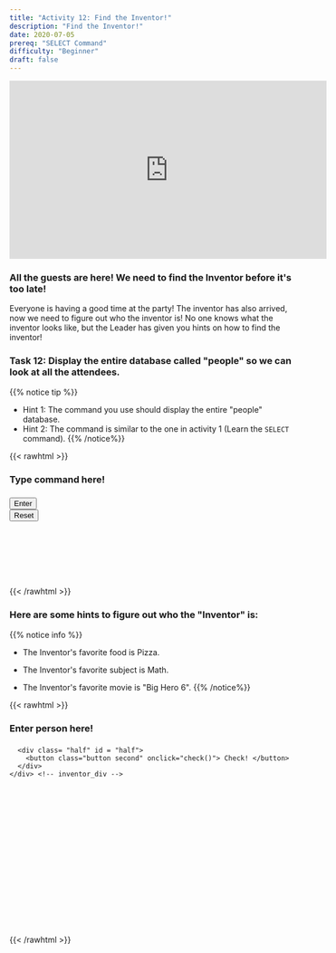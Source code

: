 ```yaml
---
title: "Activity 12: Find the Inventor!"
description: "Find the Inventor!"
date: 2020-07-05
prereq: "SELECT Command"
difficulty: "Beginner"
draft: false
---
```

<!-- Links for javascript and CSS needed for drop down logic -->
<link rel="stylesheet" href="../default/_default.css" type="text/css"></link>
<link rel="stylesheet" href="../default/_type.css" type="text/css"></link>
<script type="text/javascript" src="../default/_default.js"></script>
<script type="text/javascript" src="../default/_type.js"></script>
<script type="text/javascript" src="../default/alasql.js"></script>
<script type="text/javascript" src="../default/db.js"></script>
<link rel="stylesheet" href="_activity12.css" type="text/css"></link>
<script type="text/javascript" src="_activity12.js"></script>

<p style="text-align: center;"><iframe width="560" height="315" src="https://www.youtube.com/embed/WocJGw2yd40" title="YouTube video player" frameborder="0" allow="accelerometer; autoplay; clipboard-write; encrypted-media; gyroscope; picture-in-picture" allowfullscreen></iframe></p>

### All the guests are here! We need to find the Inventor before it's too late!

Everyone is having a good time at the party! The inventor has also arrived, now we need to figure out who the inventor is! No one knows what the inventor looks like, but the Leader has given you hints on how to find the inventor!

### Task 12: Display the entire database called "people" so we can look at all the attendees.
{{% notice tip %}}
* Hint 1: The command you use should display the entire "people" database.
* Hint 2: The command is similar to the one in activity 1 (Learn the `SELECT` command).
{{% /notice%}}

{{< rawhtml >}}
<div class="content_scaler">
  <div class="terminal_div" id="terminal_div">
    <div class = "outer">
      <h3 id = "commands" contenteditable="true" onclick="placeholder()">Type command here!</h3>
    </div>
    <div class = "prev">
        <h3 id = "prev"></h3>
      </div>
    <div style="clear: both;"></div> 
    <button class="button button1" onclick="sql()"> Enter </button>
    <div style="clear: both;"></div> 
      <button class = "button reset" onclick="reset()">Reset</button>
  </div> <!-- terminal_div -->
</div> <!-- content_scaler -->
<div style="clear: both;"></div> 
<h1 class="error" id="sqlcommand" style="visibility:hidden"><strong>ERROR INVALID INPUT</strong></h1>
<table id="table">
	<tr></tr>
</table>
<h3 id="story"></h3>
{{< /rawhtml >}}

### Here are some hints to figure out who the "Inventor" is:
{{% notice info %}}
* The Inventor's favorite food is Pizza.

* The Inventor's favorite subject is Math.

* The Inventor's favorite movie is "Big Hero 6".
{{% /notice%}}

{{< rawhtml >}}
<div style="max-width:600px">
  <div class="content_scaler">
    <div class = "inventor_div" id="inventor_div">
      <div class = "box_half" id = "box_half">
        <div class = "text_box">
          <h3 id = "person" contenteditable="true" onclick="document.getElementById('person').innerHTML = ''">Enter person here!<h3>
        </div>
      </div>
      
      <div class= "half" id = "half">
        <button class="button second" onclick="check()"> Check! </button>
      </div>
    </div> <!-- inventor_div -->
  </div> <!-- content_scaler -->
</div>

<h4 id="answer"></h4>
<img id = "plot">

<!-- Unhide plot and certificate after finding inventor -->
<div class="resume_plot" id="resume_plot" style="visibility:hidden">
  <div class="alert">
    <span id="check">&#10003;</span>
    You've completed the task!
  </div>
  
  <h2> You Saved the Planet of Fun! </h2>
  <p> The Planet of Fun is now protected from the invaders thanks to you! You found the lost Legendary Totems of Fun and returned them to their rightful place 
      and saved the citizens from danger! The inhabitants will never forget your act of kindness! Congrats space cadet! You’ve successfully saved the Planet of Fun! 
      <br><br>Click the "Download" button below to receive your honorary certificate!
  </p>
  
  <!--Download Button -->
  <form method="get" action="assets/Certificate.pdf" target="_blank">
    <button type="submit" id="download">Download</button>
  </form> 

</div>

{{< /rawhtml >}}
